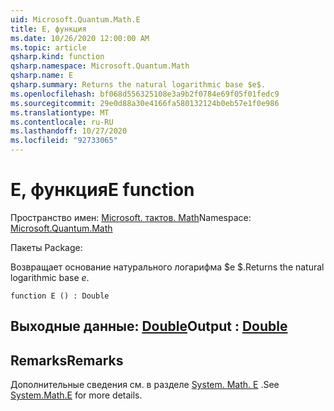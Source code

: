```yaml
---
uid: Microsoft.Quantum.Math.E
title: E, функция
ms.date: 10/26/2020 12:00:00 AM
ms.topic: article
qsharp.kind: function
qsharp.namespace: Microsoft.Quantum.Math
qsharp.name: E
qsharp.summary: Returns the natural logarithmic base $e$.
ms.openlocfilehash: bf068d556325108e3a9b2f0784e69f05f01fedc9
ms.sourcegitcommit: 29e0d88a30e4166fa580132124b0eb57e1f0e986
ms.translationtype: MT
ms.contentlocale: ru-RU
ms.lasthandoff: 10/27/2020
ms.locfileid: "92733065"
---
```

# <a name="e-function"></a><span data-ttu-id="52661-102">E, функция</span><span class="sxs-lookup"><span data-stu-id="52661-102">E function</span></span>

<span data-ttu-id="52661-103">Пространство имен: [Microsoft. тактов. Math](xref:Microsoft.Quantum.Math)</span><span class="sxs-lookup"><span data-stu-id="52661-103">Namespace: [Microsoft.Quantum.Math](xref:Microsoft.Quantum.Math)</span></span>

<span data-ttu-id="52661-104">Пакеты [](https://nuget.org/packages/)</span><span class="sxs-lookup"><span data-stu-id="52661-104">Package: [](https://nuget.org/packages/)</span></span>


<span data-ttu-id="52661-105">Возвращает основание натурального логарифма $e $.</span><span class="sxs-lookup"><span data-stu-id="52661-105">Returns the natural logarithmic base $e$.</span></span>

```qsharp
function E () : Double
```


## <a name="output--double"></a><span data-ttu-id="52661-106">Выходные данные: [Double](xref:microsoft.quantum.lang-ref.double)</span><span class="sxs-lookup"><span data-stu-id="52661-106">Output : [Double](xref:microsoft.quantum.lang-ref.double)</span></span>



## <a name="remarks"></a><span data-ttu-id="52661-107">Remarks</span><span class="sxs-lookup"><span data-stu-id="52661-107">Remarks</span></span>

<span data-ttu-id="52661-108">Дополнительные сведения см. в разделе [System. Math. E](https://docs.microsoft.com/dotnet/api/system.math.e) .</span><span class="sxs-lookup"><span data-stu-id="52661-108">See [System.Math.E](https://docs.microsoft.com/dotnet/api/system.math.e) for more details.</span></span>